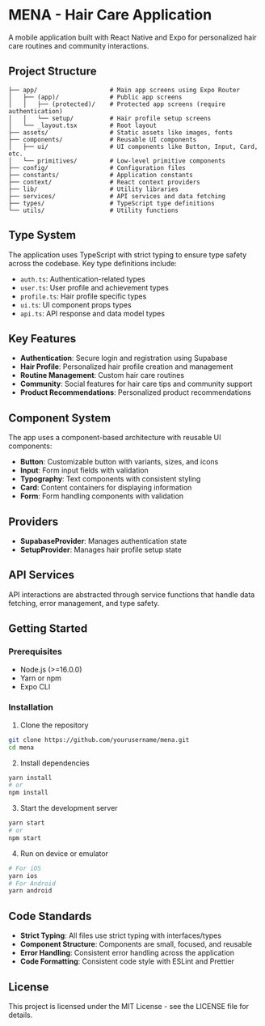 # MENA - Hair Care Application

A mobile application built with React Native and Expo for personalized hair care routines and community interactions.

## Project Structure

```
├── app/                    # Main app screens using Expo Router
│   ├── (app)/              # Public app screens
│   │   ├── (protected)/    # Protected app screens (require authentication)
│   │   └── setup/          # Hair profile setup screens
│   └── _layout.tsx         # Root layout
├── assets/                 # Static assets like images, fonts
├── components/             # Reusable UI components
│   ├── ui/                 # UI components like Button, Input, Card, etc.
│   └── primitives/         # Low-level primitive components
├── config/                 # Configuration files
├── constants/              # Application constants
├── context/                # React context providers
├── lib/                    # Utility libraries
├── services/               # API services and data fetching
├── types/                  # TypeScript type definitions
└── utils/                  # Utility functions
```

## Type System

The application uses TypeScript with strict typing to ensure type safety across the codebase. Key type definitions include:

- `auth.ts`: Authentication-related types
- `user.ts`: User profile and achievement types
- `profile.ts`: Hair profile specific types
- `ui.ts`: UI component props types
- `api.ts`: API response and data model types

## Key Features

- **Authentication**: Secure login and registration using Supabase
- **Hair Profile**: Personalized hair profile creation and management
- **Routine Management**: Custom hair care routines
- **Community**: Social features for hair care tips and community support
- **Product Recommendations**: Personalized product recommendations

## Component System

The app uses a component-based architecture with reusable UI components:

- **Button**: Customizable button with variants, sizes, and icons
- **Input**: Form input fields with validation
- **Typography**: Text components with consistent styling
- **Card**: Content containers for displaying information
- **Form**: Form handling components with validation

## Providers

- **SupabaseProvider**: Manages authentication state
- **SetupProvider**: Manages hair profile setup state

## API Services

API interactions are abstracted through service functions that handle data fetching, error management, and type safety.

## Getting Started

### Prerequisites

- Node.js (>=16.0.0)
- Yarn or npm
- Expo CLI

### Installation

1. Clone the repository
```bash
git clone https://github.com/yourusername/mena.git
cd mena
```

2. Install dependencies
```bash
yarn install
# or
npm install
```

3. Start the development server
```bash
yarn start
# or
npm start
```

4. Run on device or emulator
```bash
# For iOS
yarn ios
# For Android
yarn android
```

## Code Standards

- **Strict Typing**: All files use strict typing with interfaces/types
- **Component Structure**: Components are small, focused, and reusable
- **Error Handling**: Consistent error handling across the application
- **Code Formatting**: Consistent code style with ESLint and Prettier

## License

This project is licensed under the MIT License - see the LICENSE file for details.
